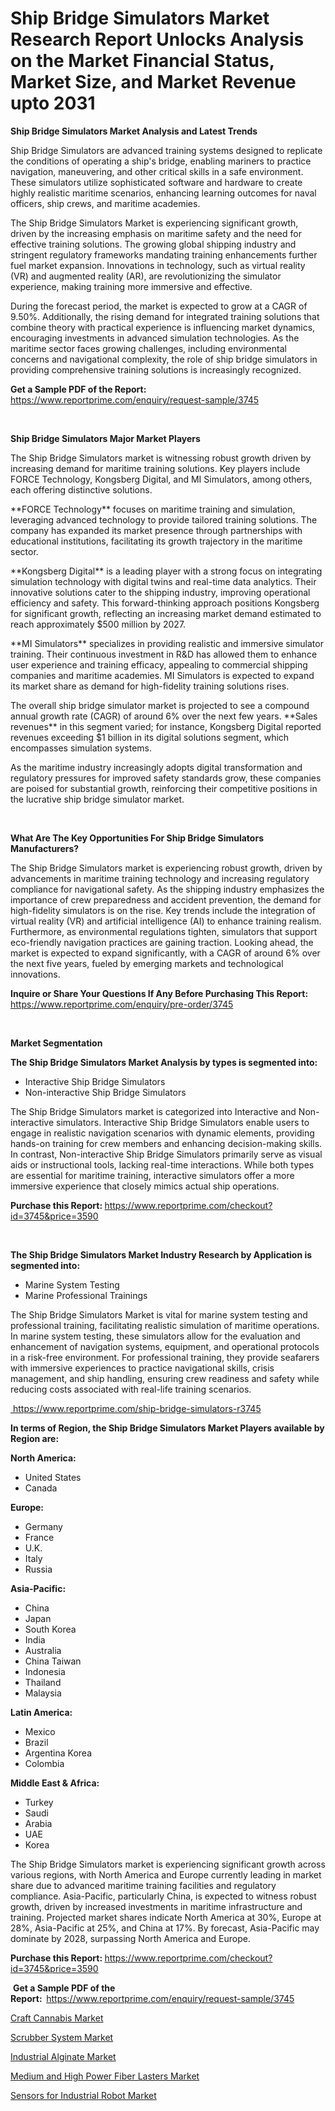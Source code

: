 <p><h1>Ship Bridge Simulators Market Research Report Unlocks Analysis on the Market Financial Status, Market Size, and Market Revenue upto 2031</h1></p><p><strong>Ship Bridge Simulators Market Analysis and Latest Trends</strong></p>
<p><p>Ship Bridge Simulators are advanced training systems designed to replicate the conditions of operating a ship's bridge, enabling mariners to practice navigation, maneuvering, and other critical skills in a safe environment. These simulators utilize sophisticated software and hardware to create highly realistic maritime scenarios, enhancing learning outcomes for naval officers, ship crews, and maritime academies.</p><p>The Ship Bridge Simulators Market is experiencing significant growth, driven by the increasing emphasis on maritime safety and the need for effective training solutions. The growing global shipping industry and stringent regulatory frameworks mandating training enhancements further fuel market expansion. Innovations in technology, such as virtual reality (VR) and augmented reality (AR), are revolutionizing the simulator experience, making training more immersive and effective. </p><p>During the forecast period, the market is expected to grow at a CAGR of 9.50%. Additionally, the rising demand for integrated training solutions that combine theory with practical experience is influencing market dynamics, encouraging investments in advanced simulation technologies. As the maritime sector faces growing challenges, including environmental concerns and navigational complexity, the role of ship bridge simulators in providing comprehensive training solutions is increasingly recognized.</p></p>
<p><strong>Get a Sample PDF of the Report:&nbsp;</strong> <a href="https://www.reportprime.com/enquiry/request-sample/3745">https://www.reportprime.com/enquiry/request-sample/3745</a></p>
<p>&nbsp;</p>
<p><strong>Ship Bridge Simulators Major Market Players</strong></p>
<p><p>The Ship Bridge Simulators market is witnessing robust growth driven by increasing demand for maritime training solutions. Key players include FORCE Technology, Kongsberg Digital, and MI Simulators, among others, each offering distinctive solutions.</p><p>**FORCE Technology** focuses on maritime training and simulation, leveraging advanced technology to provide tailored training solutions. The company has expanded its market presence through partnerships with educational institutions, facilitating its growth trajectory in the maritime sector.</p><p>**Kongsberg Digital** is a leading player with a strong focus on integrating simulation technology with digital twins and real-time data analytics. Their innovative solutions cater to the shipping industry, improving operational efficiency and safety. This forward-thinking approach positions Kongsberg for significant growth, reflecting an increasing market demand estimated to reach approximately $500 million by 2027.</p><p>**MI Simulators** specializes in providing realistic and immersive simulator training. Their continuous investment in R&D has allowed them to enhance user experience and training efficacy, appealing to commercial shipping companies and maritime academies. MI Simulators is expected to expand its market share as demand for high-fidelity training solutions rises.</p><p>The overall ship bridge simulator market is projected to see a compound annual growth rate (CAGR) of around 6% over the next few years. **Sales revenues** in this segment varied; for instance, Kongsberg Digital reported revenues exceeding $1 billion in its digital solutions segment, which encompasses simulation systems.</p><p>As the maritime industry increasingly adopts digital transformation and regulatory pressures for improved safety standards grow, these companies are poised for substantial growth, reinforcing their competitive positions in the lucrative ship bridge simulator market.</p></p>
<p>&nbsp;</p>
<p><strong>What Are The Key Opportunities For Ship Bridge Simulators Manufacturers?</strong></p>
<p><p>The Ship Bridge Simulators market is experiencing robust growth, driven by advancements in maritime training technology and increasing regulatory compliance for navigational safety. As the shipping industry emphasizes the importance of crew preparedness and accident prevention, the demand for high-fidelity simulators is on the rise. Key trends include the integration of virtual reality (VR) and artificial intelligence (AI) to enhance training realism. Furthermore, as environmental regulations tighten, simulators that support eco-friendly navigation practices are gaining traction. Looking ahead, the market is expected to expand significantly, with a CAGR of around 6% over the next five years, fueled by emerging markets and technological innovations.</p></p>
<p><strong>Inquire or Share Your Questions If Any Before Purchasing This Report:</strong> <a href="https://www.reportprime.com/enquiry/pre-order/3745">https://www.reportprime.com/enquiry/pre-order/3745</a></p>
<p>&nbsp;</p>
<p><strong>Market Segmentation</strong></p>
<p><strong>The Ship Bridge Simulators Market Analysis by types is segmented into:</strong></p>
<p><ul><li>Interactive Ship Bridge Simulators</li><li>Non-interactive Ship Bridge Simulators</li></ul></p>
<p><p>The Ship Bridge Simulators market is categorized into Interactive and Non-interactive simulators. Interactive Ship Bridge Simulators enable users to engage in realistic navigation scenarios with dynamic elements, providing hands-on training for crew members and enhancing decision-making skills. In contrast, Non-interactive Ship Bridge Simulators primarily serve as visual aids or instructional tools, lacking real-time interactions. While both types are essential for maritime training, interactive simulators offer a more immersive experience that closely mimics actual ship operations.</p></p>
<p><strong>Purchase this Report:&nbsp;</strong><a href="https://www.reportprime.com/checkout?id=3745&price=3590">https://www.reportprime.com/checkout?id=3745&price=3590</a></p>
<p>&nbsp;</p>
<p><strong>The Ship Bridge Simulators Market Industry Research by Application is segmented into:</strong></p>
<p><ul><li>Marine System Testing</li><li>Marine Professional Trainings</li></ul></p>
<p><p>The Ship Bridge Simulators Market is vital for marine system testing and professional training, facilitating realistic simulation of maritime operations. In marine system testing, these simulators allow for the evaluation and enhancement of navigation systems, equipment, and operational protocols in a risk-free environment. For professional training, they provide seafarers with immersive experiences to practice navigational skills, crisis management, and ship handling, ensuring crew readiness and safety while reducing costs associated with real-life training scenarios.</p></p>
<p><a href="https://www.reportprime.com/ship-bridge-simulators-r3745">&nbsp;https://www.reportprime.com/ship-bridge-simulators-r3745</a></p>
<p><strong>In terms of Region, the Ship Bridge Simulators Market Players available by Region are:</strong></p>
<p>
    <p> <strong> North America: </strong>
        <ul>
            <li>United States</li>
            <li>Canada</li>
        </ul>
        </p> 
    <p> <strong> Europe: </strong>
        <ul>
            <li>Germany</li>
            <li>France</li>
            <li>U.K.</li>
            <li>Italy</li>
            <li>Russia</li>
        </ul>
        </p> 
    <p> <strong> Asia-Pacific: </strong>
        <ul>
            <li>China</li>
            <li>Japan</li>
            <li>South Korea</li>
            <li>India</li>
            <li>Australia</li>
            <li>China Taiwan</li>
            <li>Indonesia</li>
            <li>Thailand</li>
            <li>Malaysia</li>
        </ul>
        </p> 
    <p> <strong> Latin America: </strong>
        <ul>
            <li>Mexico</li>
            <li>Brazil</li>
            <li>Argentina Korea</li>
            <li>Colombia</li>
        </ul>
        </p> 
    <p> <strong> Middle East & Africa: </strong>
        <ul>
            <li>Turkey</li>
            <li>Saudi</li>
            <li>Arabia</li>
            <li>UAE</li>
            <li>Korea</li>
        </ul>
    </p>
    </p>
<p><p>The Ship Bridge Simulators market is experiencing significant growth across various regions, with North America and Europe currently leading in market share due to advanced maritime training facilities and regulatory compliance. Asia-Pacific, particularly China, is expected to witness robust growth, driven by increased investments in maritime infrastructure and training. Projected market shares indicate North America at 30%, Europe at 28%, Asia-Pacific at 25%, and China at 17%. By forecast, Asia-Pacific may dominate by 2028, surpassing North America and Europe.</p></p>
<p><strong>Purchase this Report: </strong><a href="https://www.reportprime.com/checkout?id=3745&price=3590">https://www.reportprime.com/checkout?id=3745&price=3590</a></p>
<p>&nbsp;<strong>Get a Sample PDF of the Report:&nbsp;&nbsp;</strong><a href="https://www.reportprime.com/enquiry/request-sample/3745">https://www.reportprime.com/enquiry/request-sample/3745</a></p>
<p><strong></strong></p>
<p><p><a href="https://issuu.com/reportprime-2/docs/craft-cannabis-market-size-2030.ppt_65e099dbf18d63">Craft Cannabis Market</a></p><p><a href="https://www.linkedin.com/pulse/global-scrubber-system-industry-types-applications-market-mmabf?trackingId=hKhW3P5gTFmLWgwldsSE2A%3D%3D">Scrubber System Market</a></p><p><a href="https://issuu.com/reportprime-2/docs/industrial-alginate-market-size-203_ff12aa8cd5701e">Industrial Alginate Market</a></p><p><a href="https://github.com/fdr6gh/Market-Research-Report-List-1/blob/main/medium-and-high-power-fiber-lasters-market.md">Medium and High Power Fiber Lasters Market</a></p><p><a href="https://github.com/FlorianWolf90/Market-Research-Report-List-1/blob/main/sensors-for-industrial-robot-market.md">Sensors for Industrial Robot Market</a></p></p>